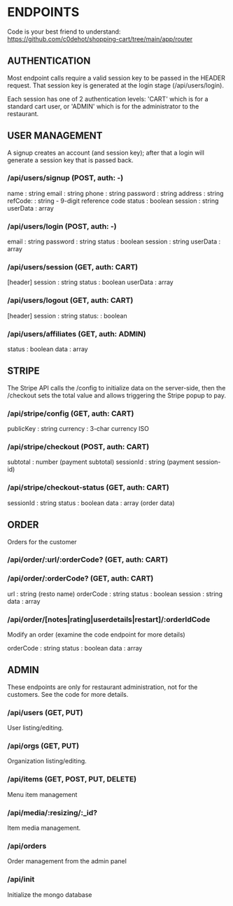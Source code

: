 # ENDPOINTS

Code is your best friend to understand:
https://github.com/c0dehot/shopping-cart/tree/main/app/router

## AUTHENTICATION
Most endpoint calls require a valid session key to be passed in the HEADER request. 
That session key is generated at the login stage (/api/users/login).

Each session has one of 2 authentication levels: 'CART' which is for a standard cart user, or 'ADMIN' which is for the administrator 
to the restaurant.

## USER MANAGEMENT
A signup creates an account (and session key); after that a login will generate a session key that is passed back.

### /api/users/signup (POST, auth: -)
<Inputs>
name        : string
email       : string
phone       : string
password    : string
address     : string
refCode:    : string - 9-digit reference code

<Returns>
status      : boolean
session     : string
userData    : array

### /api/users/login (POST, auth: -)
<Inputs>
email       : string
password    : string

<Returns>
status      : boolean
session     : string
userData    : array

### /api/users/session (GET, auth: CART)
<Inputs>
[header] session     : string

<Returns>
status      : boolean
userData    : array

### /api/users/logout (GET, auth: CART)
<Inputs>
[header] session     : string

<Returns>
status:     : boolean

### /api/users/affiliates (GET, auth: ADMIN)
<Returns>
status      : boolean
data        : array

## STRIPE
The Stripe API calls the /config to initialize data on the server-side, then the /checkout sets the total 
value and allows triggering the Stripe popup to pay.

### /api/stripe/config (GET, auth: CART)
<Returns>
publicKey   : string
currency    : 3-char currency ISO

### /api/stripe/checkout (POST, auth: CART)
<Inputs>
subtotal    : number (payment subtotal)

<Returns>
sessionId   : string (payment session-id)

### /api/stripe/checkout-status (GET, auth: CART)
<Inputs>
sessionId   : string

<Returns>
status      : boolean
data        : array (order data)

## ORDER
Orders for the customer

### /api/order/:url/:orderCode? (GET, auth: CART)
### /api/order/:orderCode? (GET, auth: CART)
<Inputs>
url         : string (resto name)
orderCode   : string

<Returns>
status      : boolean
session     : string
data        : array

### /api/order/[notes|rating|userdetails|restart]/:orderIdCode
Modify an order (examine the code endpoint for more details)

<Inputs>
orderCode   : string

<Returns>
status      : boolean
data        : array


## ADMIN
These endpoints are only for restaurant administration, not for the customers. See the code for more details.

### /api/users (GET, PUT)
User listing/editing.

### /api/orgs (GET, PUT)
Organization listing/editing.

### /api/items (GET, POST, PUT, DELETE)
Menu item management

### /api/media/:resizing/:_id?
Item media management.

### /api/orders
Order management from the admin panel

### /api/init
Initialize the mongo database
